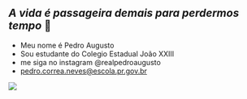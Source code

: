 ## _A vida é passageira demais para perdermos tempo_  👋

  - Meu nome é Pedro Augusto
  - Sou estudante do Colegio Estadual João XXIII
  - me siga no instagram @realpedroaugusto
  - pedro.correa.neves@escola.pr.gov.br

![](https://media1.tenor.com/m/0otgL6RVimAAAAAC/shrek-meme-shrek-hmm.gif)
